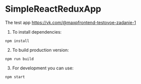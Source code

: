 # SimpleReactReduxApp
The test app https://vk.com/@maxpfrontend-testovoe-zadanie-1

1. To install dependencies:
```
npm install
```
2. To build production version: 
```
npm run build
```

3. For development you can use:
```
npm start
```

